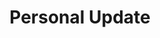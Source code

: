 ---
title: "Personal Update"
description: ""
slug: "personal-update"
image: "personal-update.png"
---